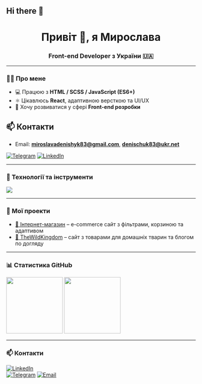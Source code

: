 ## Hi there 👋

<h1 align="center">Привіт 👋, я Мирослава</h1>
<h3 align="center">Front-end Developer з України 🇺🇦</h3>

---

### 🧑‍💻 Про мене
- 💻 Працюю з **HTML / SCSS / JavaScript (ES6+)**
- ⚛️ Цікавлюсь **React**, адаптивною версткою та UI/UX
- 🚀 Хочу розвиватися у сфері **Front-end розробки**
## 📫 Контакти
- Email: **miroslavadenishyk83@gmail.com**, **denischuk83@ukr.net**

[![Telegram](https://img.shields.io/badge/Telegram-blue?logo=telegram&logoColor=white)](https://t.me/DiMirosya)
[![LinkedIn](https://img.shields.io/badge/LinkedIn-blue?logo=linkedin&logoColor=white)](https://linkedin.com/in/username)


---

### 🔧 Технології та інструменти
<p align="left">
  <img src="https://skillicons.dev/icons?i=html,css,sass,js,git,github,figma" />
</p>

---

### 🧩 Мої проекти  
- <a href="https://github.com/Mira-Slava1109/shop.co" target="_blank">🛒 Інтернет-магазин</a> – e-commerce сайт з фільтрами, корзиною та адаптивом  
- <a href="https://github.com/Mira-Slava1109/TheWildKingdom" target="_blank">🐾 TheWildKingdom</a> – сайт з товарами для домашніх тварин та блогом по догляду


---

### 📊 Статистика GitHub
<p align="left">
  <img src="https://github-readme-stats.vercel.app/api?username=USERNAME&show_icons=true&theme=radical" height="150" />
  <img src="https://github-readme-stats.vercel.app/api/top-langs/?username=USERNAME&layout=compact&theme=radical" height="150" />
</p>

---

### 📫 Контакти
[![LinkedIn](https://img.shields.io/badge/LinkedIn-blue?logo=linkedin&logoColor=white)](https://linkedin.com/in/username)  
[![Telegram](https://img.shields.io/badge/Telegram-blue?logo=telegram&logoColor=white)](https://t.me/DiMirosya)
[![Email](https://img.shields.io/badge/Email-D14836?logo=gmail&logoColor=white)](mailto:youremail@gmail.com)
